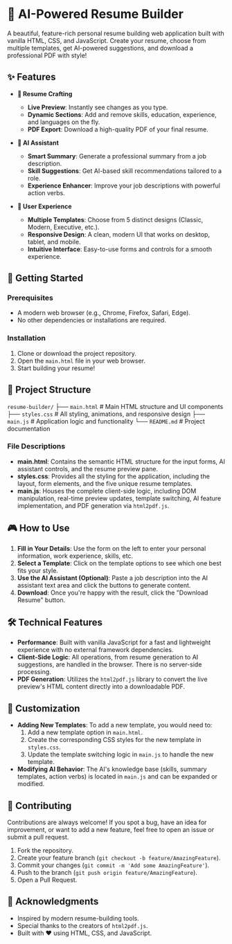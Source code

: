 # 🤖 AI-Powered Resume Builder

A beautiful, feature-rich personal resume building web application built with vanilla HTML, CSS, and JavaScript. Create your resume, choose from multiple templates, get AI-powered suggestions, and download a professional PDF with style!

## ✨ Features

*   **📄 Resume Crafting**
    *   **Live Preview**: Instantly see changes as you type.
    *   **Dynamic Sections**: Add and remove skills, education, experience, and languages on the fly.
    *   **PDF Export**: Download a high-quality PDF of your final resume.

*   **🤖 AI Assistant**
    *   **Smart Summary**: Generate a professional summary from a job description.
    *   **Skill Suggestions**: Get AI-based skill recommendations tailored to a role.
    *   **Experience Enhancer**: Improve your job descriptions with powerful action verbs.

*   **🎨 User Experience**
    *   **Multiple Templates**: Choose from 5 distinct designs (Classic, Modern, Executive, etc.).
    *   **Responsive Design**: A clean, modern UI that works on desktop, tablet, and mobile.
    *   **Intuitive Interface**: Easy-to-use forms and controls for a smooth experience.

## 🚀 Getting Started

### Prerequisites
*   A modern web browser (e.g., Chrome, Firefox, Safari, Edge).
*   No other dependencies or installations are required.

### Installation
1.  Clone or download the project repository.
2.  Open the `main.html` file in your web browser.
3.  Start building your resume!

## 📁 Project Structure

`resume-builder/`
├── `main.html`         # Main HTML structure and UI components
├── `styles.css`        # All styling, animations, and responsive design
├── `main.js`           # Application logic and functionality
└── `README.md`         # Project documentation

### File Descriptions
*   **main.html**: Contains the semantic HTML structure for the input forms, AI assistant controls, and the resume preview pane.
*   **styles.css**: Provides all the styling for the application, including the layout, form elements, and the five unique resume templates.
*   **main.js**: Houses the complete client-side logic, including DOM manipulation, real-time preview updates, template switching, AI feature implementation, and PDF generation via `html2pdf.js`.

## 🎮 How to Use

1.  **Fill in Your Details**: Use the form on the left to enter your personal information, work experience, skills, etc.
2.  **Select a Template**: Click on the template options to see which one best fits your style.
3.  **Use the AI Assistant (Optional)**: Paste a job description into the AI assistant text area and click the buttons to generate content.
4.  **Download**: Once you're happy with the result, click the "Download Resume" button.

## 🛠️ Technical Features

*   **Performance**: Built with vanilla JavaScript for a fast and lightweight experience with no external framework dependencies.
*   **Client-Side Logic**: All operations, from resume generation to AI suggestions, are handled in the browser. There is no server-side processing.
*   **PDF Generation**: Utilizes the `html2pdf.js` library to convert the live preview's HTML content directly into a downloadable PDF.

## 🔧 Customization

*   **Adding New Templates**: To add a new template, you would need to:
    1.  Add a new template option in `main.html`.
    2.  Create the corresponding CSS styles for the new template in `styles.css`.
    3.  Update the template switching logic in `main.js` to handle the new template.
*   **Modifying AI Behavior**: The AI's knowledge base (skills, summary templates, action verbs) is located in `main.js` and can be expanded or modified.

## 🤝 Contributing

Contributions are always welcome! If you spot a bug, have an idea for improvement, or want to add a new feature, feel free to open an issue or submit a pull request.

1.  Fork the repository.
2.  Create your feature branch (`git checkout -b feature/AmazingFeature`).
3.  Commit your changes (`git commit -m 'Add some AmazingFeature'`).
4.  Push to the branch (`git push origin feature/AmazingFeature`).
5.  Open a Pull Request.

## 🙏 Acknowledgments

*   Inspired by modern resume-building tools.
*   Special thanks to the creators of `html2pdf.js`.
*   Built with ❤️ using HTML, CSS, and JavaScript.
